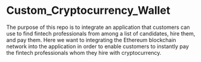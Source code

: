 # Custom_Cryptocurrency_Wallet
The purpose of this repo is to integrate an application that customers can use to find fintech professionals from among a list of candidates, hire them, and pay them. Here we want to integrating the Ethereum blockchain network into the application in order to enable customers to instantly pay the fintech professionals whom they hire with cryptocurrency.
